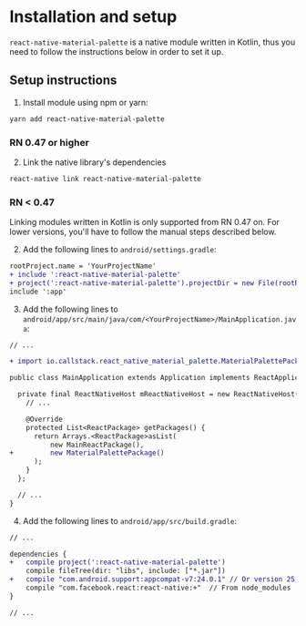 # Installation and setup

`react-native-material-palette` is a native module written in Kotlin, thus you need to follow the instructions below in order to set it up.

## Setup instructions

1. Install module using npm or yarn:
```bash
yarn add react-native-material-palette
```

### RN 0.47 or higher

2. Link the native library's dependencies
```bash
react-native link react-native-material-palette
```

### RN < 0.47
Linking modules written in Kotlin is only supported from RN 0.47 on. For lower versions, you'll have to follow the manual steps described below.

2. Add the following lines to `android/settings.gradle`:
```diff
rootProject.name = 'YourProjectName'
+ include ':react-native-material-palette'
+ project(':react-native-material-palette').projectDir = new File(rootProject.projectDir, '../node_modules/react-native-material-palette/android')
include ':app'
```

3. Add the following lines to `android/app/src/main/java/com/<YourProjectName>/MainApplication.java`:
```diff
// ...

+ import io.callstack.react_native_material_palette.MaterialPalettePackage;

public class MainApplication extends Application implements ReactApplication {

  private final ReactNativeHost mReactNativeHost = new ReactNativeHost(this) {
    // ...

    @Override
    protected List<ReactPackage> getPackages() {
      return Arrays.<ReactPackage>asList(
          new MainReactPackage(),
+         new MaterialPalettePackage()
      );
    }
  };

  // ...
}

```

4. Add the following lines to `android/app/src/build.gradle`:
```diff
// ...

dependencies {
+   compile project(':react-native-material-palette')
    compile fileTree(dir: "libs", include: ["*.jar"])
+   compile "com.android.support:appcompat-v7:24.0.1" // Or version 25, depends on your project compileSdkVersion 
    compile "com.facebook.react:react-native:+"  // From node_modules
}

// ...
```
